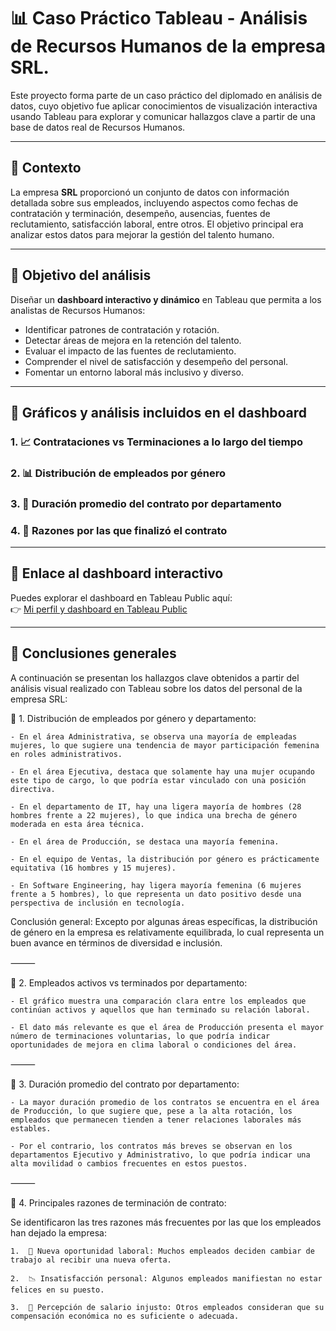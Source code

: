 # 📊 Caso Práctico Tableau - Análisis de Recursos Humanos de la empresa SRL.

Este proyecto forma parte de un caso práctico del diplomado en análisis de datos, cuyo objetivo fue aplicar conocimientos de visualización interactiva usando Tableau para explorar y comunicar hallazgos clave a partir de una base de datos real de Recursos Humanos.

---

## 📁 Contexto

La empresa **SRL** proporcionó un conjunto de datos con información detallada sobre sus empleados, incluyendo aspectos como fechas de contratación y terminación, desempeño, ausencias, fuentes de reclutamiento, satisfacción laboral, entre otros. El objetivo principal era analizar estos datos para mejorar la gestión del talento humano.

---

## 🎯 Objetivo del análisis

Diseñar un **dashboard interactivo y dinámico** en Tableau que permita a los analistas de Recursos Humanos:

- Identificar patrones de contratación y rotación.
- Detectar áreas de mejora en la retención del talento.
- Evaluar el impacto de las fuentes de reclutamiento.
- Comprender el nivel de satisfacción y desempeño del personal.
- Fomentar un entorno laboral más inclusivo y diverso.

---

## 📌 Gráficos y análisis incluidos en el dashboard

### 1. 📈 Contrataciones vs Terminaciones a lo largo del tiempo

### 2. 📊 Distribución de empleados por género

### 3. 📏 Duración promedio del contrato por departamento

### 4. 📏 Razones por las que finalizó el contrato

---

## 🔗 Enlace al dashboard interactivo

Puedes explorar el dashboard en Tableau Public aquí:  
👉 [Mi perfil y dashboard en Tableau Public](https://public.tableau.com/views/Casopractico_DanielaMedina/Dashboard?:language=es-ES&publish=yes&:sid=&:redirect=auth&:display_count=n&:origin=viz_share_link)

---

## 🧠 Conclusiones generales

A continuación se presentan los hallazgos clave obtenidos a partir del análisis visual realizado con Tableau sobre los datos del personal de la empresa SRL:

📌 1. Distribución de empleados por género y departamento:

	- En el área Administrativa, se observa una mayoría de empleadas mujeres, lo que sugiere una tendencia de mayor participación femenina en roles administrativos.
 
	- En el área Ejecutiva, destaca que solamente hay una mujer ocupando este tipo de cargo, lo que podría estar vinculado con una posición directiva.
 
	- En el departamento de IT, hay una ligera mayoría de hombres (28 hombres frente a 22 mujeres), lo que indica una brecha de género moderada en esta área técnica.
 
	- En el área de Producción, se destaca una mayoría femenina.
 
	- En el equipo de Ventas, la distribución por género es prácticamente equitativa (16 hombres y 15 mujeres).
 
	- En Software Engineering, hay ligera mayoría femenina (6 mujeres frente a 5 hombres), lo que representa un dato positivo desde una perspectiva de inclusión en tecnología.

Conclusión general: Excepto por algunas áreas específicas, la distribución de género en la empresa es relativamente equilibrada, lo cual representa un buen avance en términos de diversidad e inclusión.

⸻

📌 2. Empleados activos vs terminados por departamento:

	- El gráfico muestra una comparación clara entre los empleados que continúan activos y aquellos que han terminado su relación laboral.
 
	- El dato más relevante es que el área de Producción presenta el mayor número de terminaciones voluntarias, lo que podría indicar oportunidades de mejora en clima laboral o condiciones del área.

⸻

📌 3. Duración promedio del contrato por departamento: 

	- La mayor duración promedio de los contratos se encuentra en el área de Producción, lo que sugiere que, pese a la alta rotación, los empleados que permanecen tienden a tener relaciones laborales más estables.
 
	- Por el contrario, los contratos más breves se observan en los departamentos Ejecutivo y Administrativo, lo que podría indicar una alta movilidad o cambios frecuentes en estos puestos.

⸻

📌 4. Principales razones de terminación de contrato: 

Se identificaron las tres razones más frecuentes por las que los empleados han dejado la empresa:

	1.	📌 Nueva oportunidad laboral: Muchos empleados deciden cambiar de trabajo al recibir una nueva oferta.
 
	2.	📉 Insatisfacción personal: Algunos empleados manifiestan no estar felices en su puesto.
 
	3.	💸 Percepción de salario injusto: Otros empleados consideran que su compensación económica no es suficiente o adecuada.



